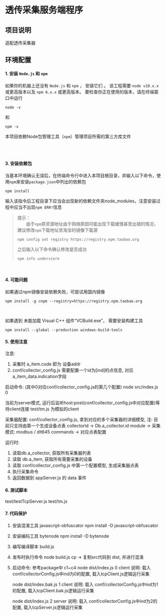 # 透传采集服务端程序

## 项目说明
适配透传采集器

## 环境配置

#### 1. 安装 `Node.js` 和 `npm`
如果你的机器上还没有 `Node.js` 和 `npm` ， 安装它们 。 该工程需要 `node v10.x.x` 或更高版本以及 `npm 6.x.x` 或更高版本。 
要检查你正在使用的版本，请在终端窗口中运行 
```
node -v
```
和
```
npm -v
```
本项目依赖Node包管理工具（`npm`）管理项目所需的第三方库文件

<br/>


<br/>

#### 3. 安装依赖包
当基本环境确认无误后，在终端命令行中进入本项目根目录，并输入以下命令，使用`npm`来安装`package.json`中列出的依赖包
```
npm install
```
输入该指令后工程目录下应当会出现新的依赖文件夹node_modules，注意安装过程中应当不出现`npm ERR!`信息
> 提示：<br>
　　由于`npm`原资源地址由于网络原因可能出现下载缓慢甚至出错的情况，建议修改`npm`下载地址至淘宝的镜像下载源
>```
>npm config set registry https://registry.npm.taobao.org
>```
>之后输入以下命令确认修改是否成功
>```
>npm info underscore
>```

<br/>



#### 4. 可能问题
如果通过npm镜像安装依赖失败，可尝试用国内镜像
```
npm install -g cnpm --registry=https://registry.npm.taobao.org
```
<br/>

如果遇到 未能加载 Visual C++ 组件“VCBuild.exe”， 需要安装构建工具
```
npm install --global --production windows-build-tools
```




#### 5. 使用注意
注意: 
1. 采集时 a_item.code 即为 设备addr
2. conf/collector_config.js 需要配置一个id为[ind]的点信息, 对应a_item_data.indication字段


启动命令: (其中0对应conf/collector_config.js的第几个配置)
node src/index.js 0

当前为server模式, 运行后监听host:post(conf/collector_config.js中对应配置)等待client连接 
test/tm.js 为模拟的client

采集器配置: conf/collector_config.js, 拿到对应的多个采集器的详细模型, 注: 目前只支持由第一个生成设备点表
collectorId -> Db.a_collector.id
module -> 采集模式: modbus / dlt645
commands -> 对应点表配置

运行时:
1. 读取db.a_collector, 获取所有采集器列表
2. 读取 db.a_item, 获取所有需要采集的设备
3. 读取 conf/collector_config.js 中第一个配置模型, 生成采集器点表
4. 执行采集命令
5. 返回数据到 appServer.js 的 data 事件


#### 6. 测试脚本
test/testTcpServer.js
test/tm.js


#### 7. 代码保护
1. 安装混淆工具 javascript-obfuscator
    npm install -D javascript-obfuscator
2. 安装编码工具 bytenode
    npm install -D bytenode
3. 编写编译脚本 build.js
4. 发布时执行命令 
	node build.js cp    -> 复制src代码到 dist, 并进行混淆
5. 启动命令: 参考package中 c1~c4
	node dist/index.js 0 client
	说明: 载入 conf/collectorConfig.js中ind为0的配置, 载入tcpClient.js逻辑运行采集

	node dist/index.bak.js 1 client
	说明: 载入 conf/collectorConfig.js中ind为1的配置, 载入tcpClient.bak.js逻辑运行采集

	node dist/index.js 2 server
	说明: 载入 conf/collectorConfig.js中ind为2的配置, 载入tcpServer.js逻辑运行采集


